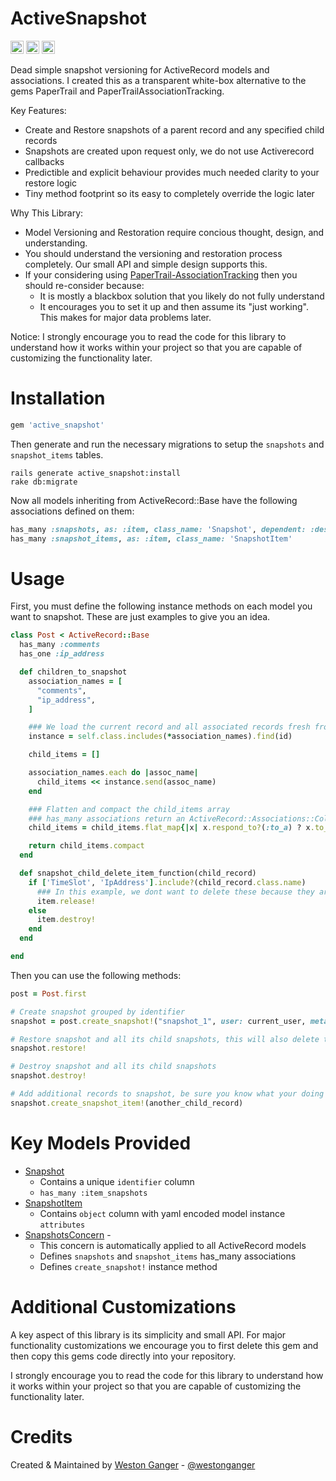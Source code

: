 # ActiveSnapshot

<a href="https://badge.fury.io/rb/active_snapshot" target="_blank"><img height="21" style='border:0px;height:21px;' border='0' src="https://badge.fury.io/rb/active_snapshot.svg" alt="Gem Version"></a>
<a href='https://travis-ci.com/westonganger/active_snapshot' target='_blank'><img height='21' style='border:0px;height:21px;' src='https://api.travis-ci.org/westonganger/active_snapshot.svg?branch=master' border='0' alt='Build Status' /></a>
<a href='https://rubygems.org/gems/active_snapshot' target='_blank'><img height='21' style='border:0px;height:21px;' src='https://ruby-gem-downloads-badge.herokuapp.com/active_snapshot?label=rubygems&type=total&total_label=downloads&color=brightgreen' border='0' alt='RubyGems Downloads' /></a>

Dead simple snapshot versioning for ActiveRecord models and associations. I created this as a transparent white-box alternative to the gems PaperTrail and PaperTrailAssociationTracking.

Key Features:

- Create and Restore snapshots of a parent record and any specified child records
- Snapshots are created upon request only, we do not use Activerecord callbacks
- Predictible and explicit behaviour provides much needed clarity to your restore logic
- Tiny method footprint so its easy to completely override the logic later

Why This Library:

- Model Versioning and Restoration require concious thought, design, and understanding.
- You should understand the versioning and restoration process completely. Our small API and simple design supports this.
- If your considering using [PaperTrail-AssociationTracking](https://github.com/westonganger/paper_trail-association_tracking) then you should re-consider because:
  * It is mostly a blackbox solution that you likely do not fully understand
  * It encourages you to set it up and then assume its "just working". This makes for major data problems later.

Notice: I strongly encourage you to read the code for this library to understand how it works within your project so that you are capable of customizing the functionality later.

# Installation

```ruby
gem 'active_snapshot'
```

Then generate and run the necessary migrations to setup the `snapshots` and `snapshot_items` tables.

```
rails generate active_snapshot:install
rake db:migrate
```

Now all models inheriting from ActiveRecord::Base have the following associations defined on them:

```ruby
has_many :snapshots, as: :item, class_name: 'Snapshot', dependent: :destroy
has_many :snapshot_items, as: :item, class_name: 'SnapshotItem'
```

# Usage

First, you must define the following instance methods on each model you want to snapshot. These are just examples to give you an idea.

```ruby
class Post < ActiveRecord::Base
  has_many :comments
  has_one :ip_address

  def children_to_snapshot
    association_names = [
      "comments",
      "ip_address",
    ]

    ### We load the current record and all associated records fresh from the database
    instance = self.class.includes(*association_names).find(id)

    child_items = []

    association_names.each do |assoc_name|
      child_items << instance.send(assoc_name)
    end

    ### Flatten and compact the child_items array
    ### has_many associations return an ActiveRecord::Associations::CollectionProxy, so we call `to_a` on them
    child_items = child_items.flat_map{|x| x.respond_to?(:to_a) ? x.to_a : x}

    return child_items.compact
  end

  def snapshot_child_delete_item_function(child_record)
    if ['TimeSlot', 'IpAddress'].include?(child_record.class.name)
      ### In this example, we dont want to delete these because they are not independent child records to the parent model so we just "release" them
      item.release!
    else
      item.destroy!
    end
  end

end
```

Then you can use the following methods:

```ruby
post = Post.first

# Create snapshot grouped by identifier
snapshot = post.create_snapshot!("snapshot_1", user: current_user, metadata: {foo: :bar}) ### user and metadata are optional

# Restore snapshot and all its child snapshots, this will also delete the snapshots records once successfully completed
snapshot.restore!

# Destroy snapshot and all its child snapshots
snapshot.destroy!

# Add additional records to snapshot, be sure you know what your doing before manually calling this
snapshot.create_snapshot_item!(another_child_record)
```

# Key Models Provided
- [Snapshot](https://github.com/westonganger/active_snapshot/blob/master/lib/active_snapshot/snapshot.rb)
  * Contains a unique `identifier` column
  * `has_many :item_snapshots`
- [SnapshotItem](https://github.com/westonganger/active_snapshot/blob/master/lib/active_snapshot/snapshot_item.rb)
  * Contains `object` column with yaml encoded model instance `attributes`
- [SnapshotsConcern](https://github.com/westonganger/active_snapshot/blob/master/lib/active_snapshot/snapshots_concern.rb) - 
  * This concern is automatically applied to all ActiveRecord models
  * Defines `snapshots` and `snapshot_items` has_many associations
  * Defines `create_snapshot!` instance method

# Additional Customizations

A key aspect of this library is its simplicity and small API. For major functionality customizations we encourage you to first delete this gem and then copy this gems code directly into your repository.

I strongly encourage you to read the code for this library to understand how it works within your project so that you are capable of customizing the functionality later.

# Credits

Created & Maintained by [Weston Ganger](https://westonganger.com) - [@westonganger](https://github.com/westonganger)
